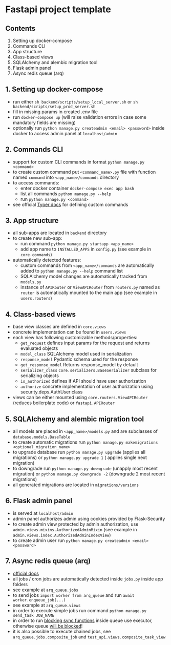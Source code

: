 # Fastapi project template #

## Contents ##

1. Setting up docker-compose
2. Commands CLI
3. App structure
4. Class-based views
5. SQLAlchemy and alembic migration tool
6. Flask admin panel
7. Async redis queue (arq)

## 1. Setting up docker-compose ##

- run either ```sh backend/scripts/setup_local_server.sh``` or ```sh backend/scripts/setup_prod_server.sh```
- fill in missing params in created .env file
- run ```docker-compose up``` (will raise validation errors in case some mandatory fields are missing)
- optionally run ```python manage.py createadmin <email> <password>``` inside docker to access admin panel
  at ```localhost/admin```

## 2. Commands CLI ##

- support for custom CLI commands in format ```python manage.py <command>```
- to create custom command put ```<command_name>.py``` file with function named ```command```
  into ```<app_name>/commands``` directory
- to access commands:
    - enter docker container ```docker-compose exec app bash```
    - list all commands ```python manage.py --help```
    - run ```python manage.py <command>```
- see official [Typer docs](https://typer.tiangolo.com) for defining custom commands

## 3. App structure ##

- all sub-apps are located in ```backend``` directory
- to create new sub-app:
    - run command ```python manage.py startapp <app_name>```
    - add app name to ```INSTALLED_APPS``` in ```config.py``` (see example in ```core.commands```)
- automatically detected features:
    - custom commands from ```<app_name>/commands``` are automatically added to
      ```python manage.py --help``` command list
    - SQLAlchemy model changes are automatically tracked from ```models.py```
    - instance of ```APIRouter``` or ```ViewAPIRouter``` from ```routers.py``` named as ```router``` is automatically
      mounted to the main app (see example in ```users.routers```)

## 4. Class-based views ##

- base view classes are defined in ```core.views```
- concrete implementation can be found in ```users.views```
- each view has following customizable methods/properties:
    - ```get_request``` defines input params for the request and returns evaluated objects
    - ```model_class``` SQLAlchemy model used in serialization
    - ```response_model``` Pydantic schema used for the response
    - ```get_response_model``` Returns response_model by default
    - ```serializer_class``` ```core.serializers.BaseSerializer``` subclass for serializing objects
    - ```is_authorized``` defines if API should have user authorization
    - ```authorize``` concrete implementation of user authorization using security.deps.AuthUser class
- views can be either mounted using ```core.routers.ViewAPIRouter``` (reduces boilerplate code)
  or ```fastapi.APIRouter```

## 5. SQLAlchemy and alembic migration tool ##

- all models are placed in ```<app_name>/models.py``` and are subclasses of ```database.models.BaseTable```
- to create automatic migrations run ```python manage.py makemigrations <optional_migration_name>```
- to upgrade database run ```python manage.py upgrade``` (applies all migrations) or ```python manage.py upgrade 1``` (
  applies single next migration)
- to downgrade run ```python manage.py downgrade``` (unapply most recent migration)
  or ```python manage.py downgrade -2``` (downgrade 2 most recent migrations)
- all generated migrations are located in ```migrations/versions```

## 6. Flask admin panel ##

- is served at ```localhost/admin```
- admin panel authorizes admin using cookies provided by Flask-Security
- to create admin view protected by admin authorization, use ```admin.views.mixins.AuthorizedAdminMixin``` (see example
  in ```admin.views.index.AuthorizedAdminIndexView```)
- to create admin user run ```python manage.py createadmin <email> <password>```

## 7. Async redis queue (arq) ##

- [official docs](https://arq-docs.helpmanual.io)
- all jobs / cron jobs are automatically detected inside ```jobs.py``` inside app folders
- see example at ```arq_queue.jobs```
- to send jobs ```import worker from arq_queue``` and run ```await worker.enqueue_job(...)```
- see example at ```arq_queue.views```
- in order to execute simple jobs run command ```python manage.py send_task JOB_NAME```
- in order to run [blocking sync functions](https://arq-docs.helpmanual.io/#synchronous-jobs)
  inside queue use executor, otherwise
  queue [will be blocked](https://docs.python.org/3/library/asyncio-eventloop.html#executing-code-in-thread-or-process-pools)!
- it is also possible to execute chained jobs, see ```arq_queue.jobs.composite_job```
  and ```test_api.views.composite_task_view```